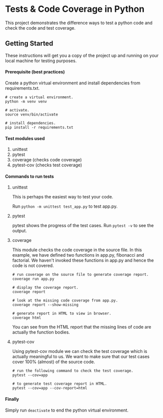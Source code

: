 # Tests & Code Coverage in Python
This project demonstrates the difference ways to test a python code and check the code and test coverage.

## Getting Started
These instructions will get you a copy of the project up and running on your local machine for testing purposes.

#### Prerequisite (best practices)
Create a python virtual environment and install dependencies from requirements.txt.
```
# create a virtual environment.
python -m venv venv

# activate.
source venv/bin/activate

# install dependencies.
pip install -r requirements.txt
```

#### Test modules used
 1. unittest
 2. pytest
 3. coverage (checks code coverage)
 4. pytest-cov (checks test coverage)

#### Commands to run tests
 1. unittest
    
    This is perhaps the easiest way to test your code.
    
    Run `python -m unittest test_app.py` to test app.py.
    
 2. pytest
    
    pytest shows the progress of the test cases. Run `pytest -v` to see the output. 

 3. coverage
 
    This module checks the code coverage in the source file. In this example, we have defined two functions in app.py, fibonacci and factorial. We haven't invoked these functions in app.py and hence the code is not covered.
    ```
    # run coverage on the source file to generate coverage report.
    coverage run app.py
   
    # display the coverage report.
    coverage report
   
    # look at the missing code coverage from app.py.
    coverage report --show-missing
   
    # generate report in HTML to view in browser.
    coverage html
    ```
    You can see from the HTML report that the missing lines of code are actually the function bodies.
 
 4. pytest-cov
 
    Using pytest-cov module we can check the test coverage which is actually meaningful to us. We want to make sure that our test cases cover 100% (almost) of the source code.
    ```
    # run the following command to check the test coverage.
    pytest --cov=app
   
    # to generate test coverage report in HTML.
    pytest --cov=app --cov-report=html
    ```

#### Finally
Simply run `deactivate` to end the python virtual environment.